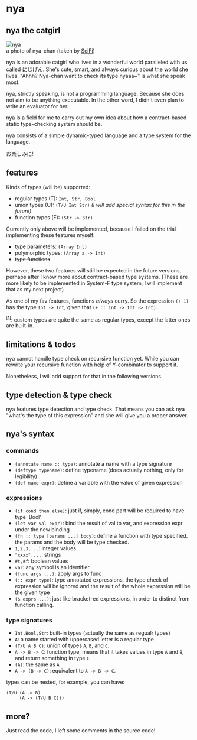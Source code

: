 # nya

## nya the catgirl

![nya](http://i.imgur.com/UcqXJyPl.jpg)<br>
a photo of nya-chan (taken by [SciFi](http://konachan.net/post/show/191401/animal-animal_ears-black_hair-cat-catgirl-cat_smil))

nya is an adorable catgirl who lives in a wonderful world paralleled
with us called にじげん. She's cute, smart, and always curious about
the world she lives. "Ahhh? Nya-chan want to check its type nyaaa~" is
what she speak most.

nya, strictly speaking, is not a programming language. Because she
does not aim to be anything executable. In the other word, I didn't
even plan to write an evaluator for her.

nya is a field for me to carry out my own idea about how a
contract-based static type-checking system should be.

nya consists of a simple dynamic-typed language and a type system for
the language.

お楽しみに!

## features

Kinds of types (will be) supported:

* regular types (T): `Int, Str, Bool`
* union types (U): `(T/U Int Str)` *(I will add special syntax for this in the future)*
* function types (F): `(Str -> Str)`

Currently only above will be implemented, because I failed on the
trial implementing these features myself:

* type parameters: `(Array Int)`
* polymorphic types: `(Array a -> Int)`
* ~~type functions~~

However, these two features will still be expected in the future
versions, perhaps after I know more about contract-based type
systems. (These are more likely to be implemented in System-F type
system, I will implement that as my next project)

As one of my fav features, functions *always* curry. So the expression `(+ 1)` has the type `Int -> Int`, given that `(+ :: Int -> Int -> Int)`.


<sup>[1]</sup>: custom types are quite the same as regular types,
except the latter ones are built-in.


## limitations & todos

nya cannot handle type check on recursive function yet. While you can
rewrite your recursive function with help of Y-combinator to support
it.

Nonetheless, I will add support for that in the following versions.


## type detection & type check
nya features type detection and type check. That means you can ask nya
"what's the type of this expression" and she will give you a proper
answer.

## nya's syntax

### commands

* `(annotate name :: type)`: annotate a name with a type signature
* `(deftype typename)`: define typename (does actually nothing, only for legibility)
* `(def name expr)`: define a variable with the value of given expression

### expressions

* `(if cond then else)`: just if, simply, cond part will be required to have type 'Bool'
* `(let var val expr)`: bind the result of val to var, and expression expr under the new binding
* `(fn :: type [params ...] body)`: define a function with type specified. the params and the body will be type checked.
* `1,2,3,...`: integer values
* `"xxxx",...`: strings
* `#t,#f`: boolean values
* `var`: any symbol is an identifier
* `(func args ...)`: apply args to func
* `(:: expr type)`: type annotated expressions, the type check of expression will be ignored and the result of the whole expression will be the given type
* `($ exprs ...)`: just like bracket-ed expressions, in order to distinct from function calling.

### type signatures

* `Int,Bool,Str`: built-in types (actually the same as regualr types)
* `A`: a name started with uppercased letter is a regular type
* `(T/U A B C)`: union of types `A`, `B`, and `C`.
* `A -> B -> C`: function type, means that it takes values in type `A` and `B`, and return something in type `C`
* `(A)`: the same as `A`
* `A -> (B -> C)`: equivalent to `A -> B -> C`.

types can be nested, for example, you can have:

```
(T/U (A -> B)
     (A -> (T/U B C)))
```


## more?

Just read the code, I left some comments in the source code!
